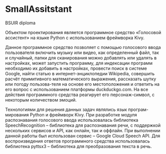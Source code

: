 # SmallAssitstant
BSUIR diploma

   Объектом проектирования является программное средство «Голосовой ассистент» на языке Python с использованием фреймворка Kivy.   
      
   Данное программное средство позволяет с помощью голосового ввода пользователя включить музыку или видео, как определенный файл, так и случайный, папки для сканирования можно добавлять или удалять в настройках, может запустить программу, для индексации программ необходимо их добавить в настройках, провести поиск  в системе Google, найти статью в интернет-энциклопедии Wikipedia, совершить расчёт примитивного математического выражения, рассказать шутку или погоду пользова-теля на основе его местоположения и ответить на его вопрос с использованием платформы duckduckgo.com. На все действия программного средства реагирует его персонаж-символ, с некоторым количеством эмоций.   
      
   Технологиями для решения данных задач являлись язык програм-мирования Python и фреймворк Kivy. При разработке модуля распознавания голосового ввода использовалась библиотека SpeechRecognition – библиотека для распознавания речи, с поддержкой нескольких сервисов и API, как онлайн, так и оффлайн. При выполнении данной работы был использован сервис – Google Cloud Speech API. Для воспроизведения ответов программного средства использовалась библиотека pyttsx3 – библиотека для преобразования текста в речь.
   
